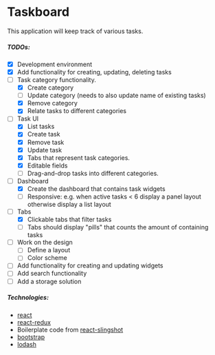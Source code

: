 # Taskboard

This application will keep track of various tasks.

##### TODOs:
* [x] Development environment
* [x] Add functionality for creating, updating, deleting tasks
* [ ] Task category functionality.
	* [x] Create category
	* [ ] Update category (needs to also update name of existing tasks)
	* [x] Remove category
	* [x] Relate tasks to different categories
* [ ] Task UI
	* [x] List tasks
	* [x] Create task
	* [x] Remove task
	* [x] Update task
	* [x] Tabs that represent task categories.
	* [x] Editable fields
	* [ ] Drag-and-drop tasks into different categories.
* [ ] Dashboard
	* [x] Create the dashboard that contains task widgets
	* [ ] Responsive: e.g. when active tasks < 6 display a panel layout otherwise display a list layout
* [ ] Tabs
	* [x] Clickable tabs that filter tasks
	* [ ] Tabs should display "pills" that counts the amount of containing tasks
* [ ] Work on the design
	* [ ] Define a layout
	* [ ] Color scheme
* [ ] Add functionality for creating and updating widgets
* [ ] Add search functionality
* [ ] Add a storage solution

##### Technologies:
* [react](https://github.com/facebook/react)
* [react-redux](https://github.com/reactjs/react-redux)
* Boilerplate code from [react-slingshot](https://github.com/coryhouse/react-slingshot)
* [bootstrap](http://getbootstrap.com)
* [lodash](https://lodash.com/)